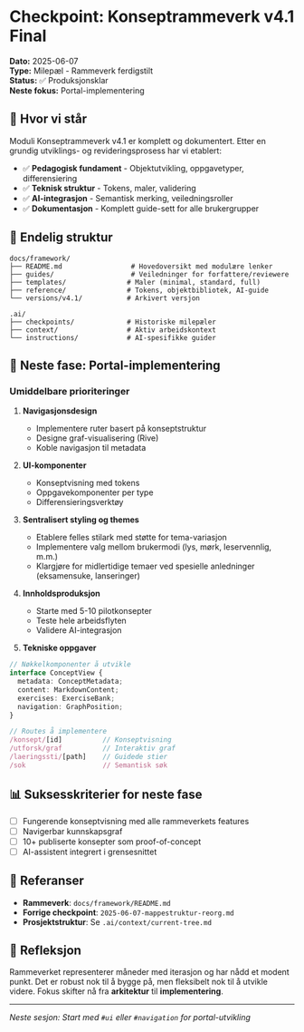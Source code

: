 # Checkpoint: Konseptrammeverk v4.1 Final

**Dato:** 2025-06-07  
**Type:** Milepæl - Rammeverk ferdigstilt  
**Status:** ✅ Produksjonsklar  
**Neste fokus:** Portal-implementering

## 📍 Hvor vi står

Moduli Konseptrammeverk v4.1 er komplett og dokumentert. Etter en grundig utviklings- og revideringsprosess har vi etablert:

- ✅ **Pedagogisk fundament** - Objektutvikling, oppgavetyper, differensiering
- ✅ **Teknisk struktur** - Tokens, maler, validering
- ✅ **AI-integrasjon** - Semantisk merking, veiledningsroller
- ✅ **Dokumentasjon** - Komplett guide-sett for alle brukergrupper

## 📂 Endelig struktur

```
docs/framework/
├── README.md                 # Hovedoversikt med modulære lenker
├── guides/                   # Veiledninger for forfattere/reviewere
├── templates/               # Maler (minimal, standard, full)
├── reference/               # Tokens, objektbibliotek, AI-guide
└── versions/v4.1/           # Arkivert versjon

.ai/
├── checkpoints/             # Historiske milepæler
├── context/                 # Aktiv arbeidskontext
└── instructions/            # AI-spesifikke guider
```

## 🎯 Neste fase: Portal-implementering

### Umiddelbare prioriteringer

1. **Navigasjonsdesign**
   - Implementere ruter basert på konseptstruktur
   - Designe graf-visualisering (Rive)
   - Koble navigasjon til metadata

2. **UI-komponenter**  
   - Konseptvisning med tokens
   - Oppgavekomponenter per type
   - Differensieringsverktøy

3. **Sentralisert styling og themes**  
   - Etablere felles stilark med støtte for tema-variasjon  
   - Implementere valg mellom brukermodi (lys, mørk, leservennlig, m.m.)  
   - Klargjøre for midlertidige temaer ved spesielle anledninger (eksamensuke, lanseringer)

4. **Innholdsproduksjon**
   - Starte med 5-10 pilotkonsepter
   - Teste hele arbeidsflyten
   - Validere AI-integrasjon

5. **Tekniske oppgaver**

```typescript
// Nøkkelkomponenter å utvikle
interface ConceptView {
  metadata: ConceptMetadata;
  content: MarkdownContent;
  exercises: ExerciseBank;
  navigation: GraphPosition;
}

// Routes å implementere
/konsept/[id]          // Konseptvisning
/utforsk/graf          // Interaktiv graf
/laeringssti/[path]    // Guidede stier
/sok                   // Semantisk søk
```

## 📊 Suksesskriterier for neste fase

- [ ] Fungerende konseptvisning med alle rammeverkets features
- [ ] Navigerbar kunnskapsgraf
- [ ] 10+ publiserte konsepter som proof-of-concept
- [ ] AI-assistent integrert i grensesnittet

## 🔗 Referanser

- **Rammeverk**: `docs/framework/README.md`
- **Forrige checkpoint**: `2025-06-07-mappestruktur-reorg.md`
- **Prosjektstruktur**: Se `.ai/context/current-tree.md`

## 💭 Refleksjon

Rammeverket representerer måneder med iterasjon og har nådd et modent punkt. Det er robust nok til å bygge på, men fleksibelt nok til å utvikle videre. Fokus skifter nå fra **arkitektur** til **implementering**.

---

*Neste sesjon: Start med `#ui` eller `#navigation` for portal-utvikling*